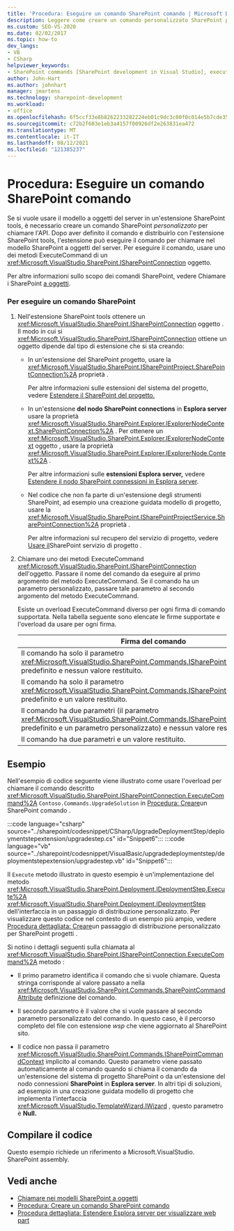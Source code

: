 ```yaml
---
title: 'Procedura: Eseguire un comando SharePoint comando | Microsoft Docs'
description: Leggere come creare un comando personalizzato SharePoint per chiamare l'API del modello a oggetti del server da un'estensione SharePoint tools.
ms.custom: SEO-VS-2020
ms.date: 02/02/2017
ms.topic: how-to
dev_langs:
- VB
- CSharp
helpviewer_keywords:
- SharePoint commands [SharePoint development in Visual Studio], executing
author: John-Hart
ms.author: johnhart
manager: jmartens
ms.technology: sharepoint-development
ms.workload:
- office
ms.openlocfilehash: 6f5ccf33e8b8262233282224eb01c9dc3c00f0c014e5b7cde35adb665b4384ab
ms.sourcegitcommit: c72b2f603e1eb3a4157f00926df2e263831ea472
ms.translationtype: MT
ms.contentlocale: it-IT
ms.lasthandoff: 08/12/2021
ms.locfileid: "121385237"
---
```

# <a name="how-to-execute-a-sharepoint-command"></a>Procedura: Eseguire un comando SharePoint comando
  Se si vuole usare il modello a oggetti del server in un'estensione SharePoint tools, è necessario creare un comando SharePoint *personalizzato* per chiamare l'API. Dopo aver definito il comando e distribuirlo con l'estensione SharePoint tools, l'estensione può eseguire il comando per chiamare nel modello SharePoint a oggetti del server. Per eseguire il comando, usare uno dei metodi ExecuteCommand di un <xref:Microsoft.VisualStudio.SharePoint.ISharePointConnection> oggetto.

 Per altre informazioni sullo scopo dei comandi SharePoint, vedere Chiamare i SharePoint [a oggetti](../sharepoint/calling-into-the-sharepoint-object-models.md).

### <a name="to-execute-a-sharepoint-command"></a>Per eseguire un comando SharePoint

1. Nell'estensione SharePoint tools ottenere un <xref:Microsoft.VisualStudio.SharePoint.ISharePointConnection> oggetto . Il modo in cui si <xref:Microsoft.VisualStudio.SharePoint.ISharePointConnection> ottiene un oggetto dipende dal tipo di estensione che si sta creando:

    - In un'estensione del SharePoint progetto, usare la <xref:Microsoft.VisualStudio.SharePoint.ISharePointProject.SharePointConnection%2A> proprietà .

         Per altre informazioni sulle estensioni del sistema del progetto, vedere [Estendere il SharePoint del progetto.](../sharepoint/extending-the-sharepoint-project-system.md)

    - In un'estensione **del nodo SharePoint connections** in **Esplora server** usare la proprietà <xref:Microsoft.VisualStudio.SharePoint.Explorer.IExplorerNodeContext.SharePointConnection%2A> . Per ottenere un <xref:Microsoft.VisualStudio.SharePoint.Explorer.IExplorerNodeContext> oggetto , usare la proprietà <xref:Microsoft.VisualStudio.SharePoint.Explorer.IExplorerNode.Context%2A> .

         Per altre informazioni sulle **estensioni Esplora server,** vedere [Estendere il nodo SharePoint connessioni in Esplora server](../sharepoint/extending-the-sharepoint-connections-node-in-server-explorer.md).

    - Nel codice che non fa parte di un'estensione degli strumenti SharePoint, ad esempio una creazione guidata modello di progetto, usare la <xref:Microsoft.VisualStudio.SharePoint.ISharePointProjectService.SharePointConnection%2A> proprietà .

         Per altre informazioni sul recupero del servizio di progetto, vedere [Usare il](../sharepoint/using-the-sharepoint-project-service.md)SharePoint servizio di progetto .

2. Chiamare uno dei metodi ExecuteCommand <xref:Microsoft.VisualStudio.SharePoint.ISharePointConnection> dell'oggetto. Passare il nome del comando da eseguire al primo argomento del metodo ExecuteCommand. Se il comando ha un parametro personalizzato, passare tale parametro al secondo argomento del metodo ExecuteCommand.

     Esiste un overload ExecuteCommand diverso per ogni firma di comando supportata. Nella tabella seguente sono elencate le firme supportate e l'overload da usare per ogni firma.

    |Firma del comando|Overload ExecuteCommand da usare|
    |-----------------------|------------------------------------|
    |Il comando ha solo il parametro <xref:Microsoft.VisualStudio.SharePoint.Commands.ISharePointCommandContext> predefinito e nessun valore restituito.|<xref:Microsoft.VisualStudio.SharePoint.ISharePointConnection.ExecuteCommand%2A>|
    |Il comando ha solo il parametro <xref:Microsoft.VisualStudio.SharePoint.Commands.ISharePointCommandContext> predefinito e un valore restituito.|<xref:Microsoft.VisualStudio.SharePoint.ISharePointConnection.ExecuteCommand%2A>|
    |Il comando ha due parametri (il parametro <xref:Microsoft.VisualStudio.SharePoint.Commands.ISharePointCommandContext> predefinito e un parametro personalizzato) e nessun valore restituito.|<xref:Microsoft.VisualStudio.SharePoint.ISharePointConnection.ExecuteCommand%2A>|
    |Il comando ha due parametri e un valore restituito.|<xref:Microsoft.VisualStudio.SharePoint.ISharePointConnection.ExecuteCommand%2A>|

## <a name="example"></a>Esempio
 Nell'esempio di codice seguente viene illustrato come usare l'overload per chiamare il comando descritto <xref:Microsoft.VisualStudio.SharePoint.ISharePointConnection.ExecuteCommand%2A> `Contoso.Commands.UpgradeSolution` in [Procedura: Creare](../sharepoint/how-to-create-a-sharepoint-command.md)un SharePoint comando .

 :::code language="csharp" source="../sharepoint/codesnippet/CSharp/UpgradeDeploymentStep/deploymentstepextension/upgradestep.cs" id="Snippet6":::
 :::code language="vb" source="../sharepoint/codesnippet/VisualBasic/upgradedeploymentstep/deploymentstepextension/upgradestep.vb" id="Snippet6":::

 Il `Execute` metodo illustrato in questo esempio è un'implementazione del metodo <xref:Microsoft.VisualStudio.SharePoint.Deployment.IDeploymentStep.Execute%2A> <xref:Microsoft.VisualStudio.SharePoint.Deployment.IDeploymentStep> dell'interfaccia in un passaggio di distribuzione personalizzato. Per visualizzare questo codice nel contesto di un esempio più ampio, vedere [Procedura dettagliata: Creare](../sharepoint/walkthrough-creating-a-custom-deployment-step-for-sharepoint-projects.md)un passaggio di distribuzione personalizzato per SharePoint progetti .

 Si notino i dettagli seguenti sulla chiamata al <xref:Microsoft.VisualStudio.SharePoint.ISharePointConnection.ExecuteCommand%2A> metodo :

- Il primo parametro identifica il comando che si vuole chiamare. Questa stringa corrisponde al valore passato a nella <xref:Microsoft.VisualStudio.SharePoint.Commands.SharePointCommandAttribute> definizione del comando.

- Il secondo parametro è il valore che si vuole passare al secondo parametro personalizzato del comando. In questo caso, è il percorso completo del file con estensione *wsp* che viene aggiornato al SharePoint sito.

- Il codice non passa il parametro <xref:Microsoft.VisualStudio.SharePoint.Commands.ISharePointCommandContext> implicito al comando. Questo parametro viene passato automaticamente al comando quando si chiama il comando da un'estensione del sistema di progetto SharePoint o da un'estensione del nodo connessioni **SharePoint** in **Esplora server**. In altri tipi di soluzioni, ad esempio in una creazione guidata modello di progetto che implementa l'interfaccia <xref:Microsoft.VisualStudio.TemplateWizard.IWizard> , questo parametro è **Null.**

## <a name="compile-the-code"></a>Compilare il codice
 Questo esempio richiede un riferimento a Microsoft.VisualStudio. SharePoint assembly.

## <a name="see-also"></a>Vedi anche
- [Chiamare nei modelli SharePoint a oggetti](../sharepoint/calling-into-the-sharepoint-object-models.md)
- [Procedura: Creare un comando SharePoint comando](../sharepoint/how-to-create-a-sharepoint-command.md)
- [Procedura dettagliata: Estendere Esplora server per visualizzare web part](../sharepoint/walkthrough-extending-server-explorer-to-display-web-parts.md)
